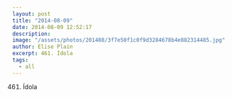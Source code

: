 ```yaml
---
layout: post
title: "2014-08-09"
date: 2014-08-09 12:52:17
description: 
image: "/assets/photos/201408/3f7e50f1c0f9d3284678b4e882314485.jpg"
author: Elise Plain
excerpt: 461. Ídola
tags: 
  - all
---
```


461. Ídola
<p></p>
